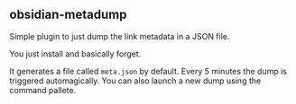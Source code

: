 ## obsidian-metadump

Simple plugin to just dump the link metadata in a JSON file.

You just install and basically forget.

It generates a file called `meta.json` by default. Every 5 minutes the dump is triggered automagically. You can also launch a new dump using the command pallete.